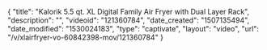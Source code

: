 {
    "title": "Kalorik 5.5 qt. XL Digital Family Air Fryer with Dual Layer Rack",
    "description": "",
    "videoid": "121360784",
    "date_created": "1507135494",
    "date_modified": "1530024183",
    "type": "captivate",
    "layout": "video",
    "url": "\/v\/xlairfryer-vo-60842398-mov\/121360784"
}